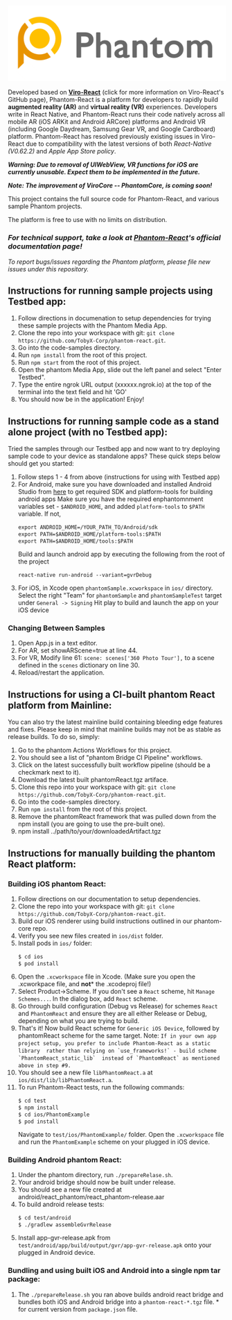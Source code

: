 ![Logo](/docs/_images/logo-full-transparent.png)

Developed based on [**Viro-React**](https://github.com/viromedia/viro) (click for more information on Viro-React's GitHub page), Phantom-React is a platform for developers to rapidly build **augmented reality (AR)** and **virtual reality (VR)** experiences. Developers write in React Native, and Phantom-React runs their code natively across all mobile AR (iOS ARKit and Android ARCore) platforms and Android VR (including Google Daydream, Samsung Gear VR, and Google Cardboard) platform. Phantom-React has resolved previously existing issues in Viro-React due to compatibility with the latest versions of both _React-Native (V0.62.2)_ and _Apple App Store policy_.

**_Warning: Due to removal of UIWebView, VR functions for iOS are currently unusable. Expect them to be implemented in the future._**

**_Note: The improvement of ViroCore -- PhantomCore, is coming soon!_**

This project contains the full source code for Phantom-React, and various sample Phantom projects.

The platform is free to use with no limits on distribution.

### _For technical support, take a look at [Phantom-React](https://tobyx-corp.github.io/phantom-react)'s official documentation page!_

_To report bugs/issues regarding the Phantom platform, please file new issues under this repository._

## Instructions for running sample projects using Testbed app:
1. Follow directions in documenation to setup dependencies for trying these sample projects with the Phantom Media App.
2. Clone the repo into your workspace with git: `git clone https://github.com/TobyX-Corp/phantom-react.git`.
3. Go into the code-samples directory.
4. Run `npm install` from the root of this project.
5. Run `npm start` from the root of this project.
6. Open the phantom Media App, slide out the left panel and select "Enter Testbed".
7. Type the entire ngrok URL output (xxxxxx.ngrok.io) at the top of the terminal into the text field and hit 'GO'
8. You should now be in the application! Enjoy!

## Instructions for running sample code as a stand alone project (with no Testbed app):
Tried the samples through our Testbed app and now want to try deploying sample code to your device as standalone apps? These quick steps below should get you started:
1. Follow steps 1 - 4 from above (instructions for using with Testbed app)
2. For Android, make sure you have downloaded and installed Android Studio from [here](https://developer.android.com/studio/install) to get required SDK and platform-tools for building android apps
    Make sure you have the required enphantomnment variables set - `$ANDROID_HOME`, and added `platform-tools` to `$PATH` variable. If not,
    ```
    export ANDROID_HOME=/YOUR_PATH_TO/Android/sdk
    export PATH=$ANDROID_HOME/platform-tools:$PATH
    export PATH=$ANDROID_HOME/tools:$PATH
    ```
    Build and launch android app by executing the following from the root of the project
    ```
    react-native run-android --variant=gvrDebug
    ```
3. For iOS, in Xcode open `phantomSample.xcworkspace` in `ios/` directory.
    Select the right "Team" for `phantomSample` and `phantomSampleTest` target under `General -> Signing`
    Hit play to build and launch the app on your iOS device

### Changing Between Samples

1. Open App.js in a text editor.
2. For AR, set showARScene=true at line 44.
3. For VR, Modify line 61: `scene: scenes['360 Photo Tour'],` to a scene defined in the `scenes` dictionary on line 30.
3. Reload/restart the application.

## Instructions for using a CI-built phantom React platform from Mainline:
You can also try the latest mainline build containing bleeding edge features and fixes. Please keep in mind that mainline builds may not be as stable as release builds. To do so, simply:

1. Go to the phantom Actions Workflows for this project.
2. You should see a list of "phantom Bridge CI Pipeline" workflows.
3. Click on the latest successfully built workflow pipeline (should be a checkmark next to it).
4. Download the latest built phantomReact.tgz artiface.
4. Clone this repo into your workspace with git: `git clone https://github.com/TobyX-Corp/phantom-react.git`.
5. Go into the code-samples directory.
6. Run `npm install` from the root of this project. 
7. Remove the phantomReact framework that was pulled down from the npm install (you are going to use the pre-built one).
8. npm install ../path/to/your/downloadedArtifact.tgz

## Instructions for manually building the phantom React platform:

### Building iOS phantom React:

1. Follow directions on our documentation to setup dependencies.
2. Clone the repo into your workspace with git: `git clone https://github.com/TobyX-Corp/phantom-react.git`.
3. Build our iOS renderer using build instructions outlined in our phantom-core repo.
4. Verify you see new files created in `ios/dist` folder.
5. Install pods in `ios/` folder:
   ```
   $ cd ios
   $ pod install
   ```
6. Open the `.xcworkspace` file in Xcode. (Make sure you open the .xcworkpace file, and **not*** the .xcodeproj file!)
7. Select Product->Scheme. If you don't see a `React` scheme, hit `Manage Schemes...`. In the dialog box, add `React` scheme.
8. Go through build configuration (Debug vs Release) for schemes `React` and `PhantomReact` and ensure they are all either Release or Debug, depending on what you are trying to build.
9. That's it! Now build React scheme for `Generic iOS Device`, followed by phantomReact scheme for the same target.
Note:
        ```
        If in your own app project setup, you prefer to include Phantom-React as a static library 
        rather than relying on `use_frameworks!` - build scheme `PhantomReact_static_lib` 
        instead of `PhantomReact` as mentioned above in step #9. 
        ```
10. You should see a new file `libPhantomReact.a` at `ios/dist/lib/libPhantomReact.a`.
11. To run Phantom-React tests, run the following commands:
    ```
    $ cd test
    $ npm install
    $ cd ios/PhantomExample
    $ pod install
    ```
    Navigate to `test/ios/PhantomExample/` folder. Open the `.xcworkspace` file and run the `PhantomExample` scheme on your plugged in iOS device.

### Building Android phantom React:
1. Under the phantom directory, run `./prepareRelase.sh`.
2. Your android bridge should now be built under release.
3. You should see a new file created at android/react_phantom/react_phantom-release.aar
4. To build android release tests:
   ```
   $ cd test/android
   $ ./gradlew assembleGvrRelease
   ```
5. Install app-gvr-release.apk from `test/android/app/build/output/gvr/app-gvr-release.apk` onto your plugged in Android device.


### Bundling and using built iOS and Android into a single npm tar package:
1. The `./prepareRelease.sh` you ran above builds android react bridge and bundles both iOS and Android bridge into a `phantom-react-*.tgz` file. * for current version from `package.json` file.
